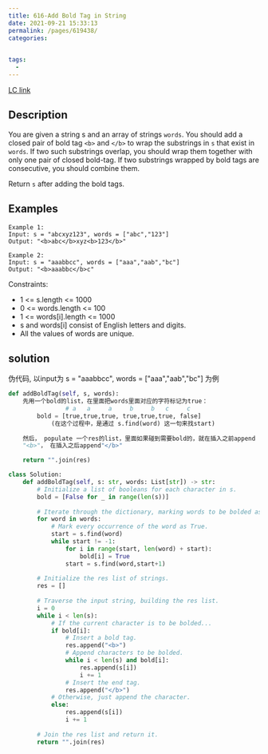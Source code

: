 ```yaml
---
title: 616-Add Bold Tag in String
date: 2021-09-21 15:33:13
permalink: /pages/619438/
categories:
  

tags:
  - 
---
```

[LC link](https://leetcode.com/problems/add-bold-tag-in-string/)

## Description
You are given a string s and an array of strings `words`. You should add a closed pair of bold tag `<b>` and `</b>` to wrap the substrings in `s` that exist in `words`. If two such substrings overlap, you should wrap them together with only one pair of closed bold-tag. If two substrings wrapped by bold tags are consecutive, you should combine them.

Return `s` after adding the bold tags.

 
## Examples
```
Example 1:
Input: s = "abcxyz123", words = ["abc","123"]
Output: "<b>abc</b>xyz<b>123</b>"

Example 2:
Input: s = "aaabbcc", words = ["aaa","aab","bc"]
Output: "<b>aaabbc</b>c"
``` 

Constraints:

- 1 <= s.length <= 1000
- 0 <= words.length <= 100
- 1 <= words[i].length <= 1000
- s and words[i] consist of English letters and digits.
- All the values of words are unique.

## solution
伪代码, 以input为 s = "aaabbcc", words = ["aaa","aab","bc"] 为例
```python
def addBoldTag(self, s, words):
    先用一个bold的list，在里面把words里面对应的字符标记为true：
                # a   a     a     b     b   c     c  
        bold = [true,true,true, true,true,true, false]
            (在这个过程中，是通过 s.find(word) 这一句来找start)
    
    然后， populate 一个res的list，里面如果碰到需要bold的，就在插入之前append
    "<b>"， 在插入之后append"</b>"

    return "".join(res)
```
```python
class Solution:
    def addBoldTag(self, s: str, words: List[str]) -> str:
        # Initialize a list of booleans for each character in s.
        bold = [False for _ in range(len(s))]
        
        # Iterate through the dictionary, marking words to be bolded as True.
        for word in words:
            # Mark every occurrence of the word as True.
            start = s.find(word)
            while start != -1:
                for i in range(start, len(word) + start):
                    bold[i] = True
                start = s.find(word,start+1)
        
        # Initialize the res list of strings.
        res = []
        
        # Traverse the input string, building the res list.
        i = 0
        while i < len(s):
            # If the current character is to be bolded...
            if bold[i]:
                # Insert a bold tag.
                res.append("<b>")
                # Append characters to be bolded.
                while i < len(s) and bold[i]:
                    res.append(s[i])
                    i += 1
                # Insert the end tag.
                res.append("</b>")
            # Otherwise, just append the character.
            else:
                res.append(s[i])
                i += 1
        
        # Join the res list and return it.
        return "".join(res)
```